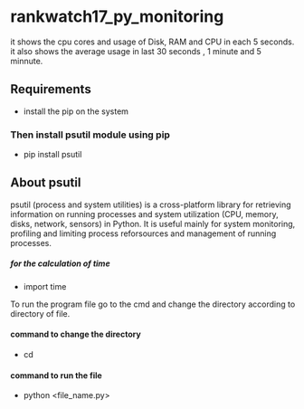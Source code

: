 # rankwatch17_py_monitoring
it shows the cpu cores and usage of Disk, RAM and CPU in each 5 seconds. it also shows the average usage in last 30 seconds , 1 minute and 5 minnute.
## Requirements
* install the pip on the system 
### Then install psutil module using pip
* pip install psutil
## About psutil
psutil (process and system utilities) is a cross-platform library for retrieving information on running processes and system utilization (CPU, memory, disks, network, sensors) in Python. It is useful mainly for system monitoring, profiling and limiting process reforsources and management of running processes.
##### for the calculation of time
* import time

To run the program file go to the cmd and change the directory according to directory of file. 
#### command to change the directory
* cd <directory path>
#### command to run the file
* python <file_name.py> 


